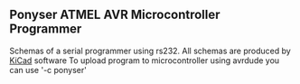 ## Ponyser ATMEL AVR Microcontroller Programmer
Schemas of a serial programmer using rs232. All schemas are produced by [KiCad](http://kicad-pcb.org/) software
To upload program to microcontroller using avrdude you can use '-c ponyser'
